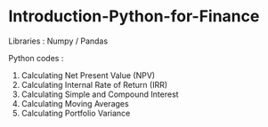# Introduction-Python-for-Finance

Libraries : Numpy / Pandas

Python codes : 
1) Calculating Net Present Value (NPV)
2) Calculating Internal Rate of Return (IRR)
3) Calculating Simple and Compound Interest
4) Calculating Moving Averages
5) Calculating Portfolio Variance
